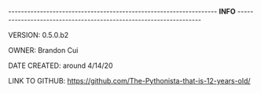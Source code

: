 <p>
------------------------------------------------------------------
<strong>INFO</strong>
------------------------------------------------------------------</p>
VERSION: 0.5.0.b2
<p>

OWNER: Brandon Cui
</p>
<p>
DATE CREATED: around 4/14/20
</p>
<p>
LINK TO GITHUB: <a href="https://github.com/The-Pythonista-that-is-12-years-old/">https://github.com/The-Pythonista-that-is-12-years-old/</a>
</p>

